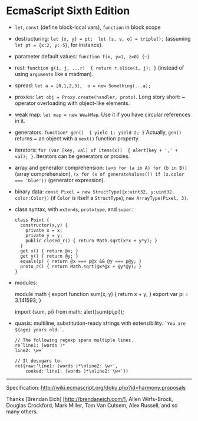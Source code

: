 EcmaScript Sixth Edition
========================


- `let`, `const` (define block-local vars), `function` in block scope
- destructuring: `let {x, y} = pt;  let [s, v, o] = triple();`
  (assuming `let pt = {x:2, y:-5}`, for instance).
- parameter default values: `function f(x, y=1, z=0) {⋯}`
- rest: `function g(i, j, ...r)  { return r.slice(i, j); }`
  (instead of using `arguments` like a madman).
- spread: `let a = [0,1,2,3],  o = new Something(...a);`
- proxies: `let obj = Proxy.create(handler, proto)`.
  Long story short: ~ operator overloading with object-like elements.
- weak map: `let map = new WeakMap`.
  Use it if you have circular references in it.
- generators: `function* gen()  { yield 1; yield 2; }`
  Actually, `gen()` returns ~ an object with a `next()` function property.
- iterators: `for (var [key, val] of items(x))  { alert(key + ',' + val); }`.
  Iterators can be generators or proxies.
- array and generator comprehension:
  `[a+b for (a in A) for (b in B)]` (array comprehension),
  `(x for (x of generateValues()) if (x.color === 'blue'))` (generator
  expression).
- binary data: `const Pixel = new StructType({x:uint32, y:uint32, color:Color})`
  (if `Color` is itself a `StructType`), `new ArrayType(Pixel, 3)`.
- class syntax, with `extends`, `prototype`, and `super`:

      class Point {
        constructor(x,y) {
          private x = x;
          private y = y;
          public closed_r() { return Math.sqrt(x*x + y*y); }
        }
        get x() { return @x; }
        get y() { return @y; }
        equals(p) { return @x === p@x && @y === p@y; }
        proto_r() { return Math.sqrt(@x*@x + @y*@y); }
      }

- modules:
    
    module math {
      export function sum(x, y) {
        return x + y;
      }
      export var pi = 3.141593;
    }

    import {sum, pi} from math;
    alert(sum(pi,pi));

- quasis: multiline, substitution-ready strings with extensibility.
  `` `You are ${age} years old.` ``.
  
      // The following regexp spans multiple lines.
      re`line1: (words )*
      line2: \w+`
      
      // It desugars to:
      re({raw:'line1: (words )*\nline2: \w+',
          cooked:'line1: (words )*\nline2: \w+'})


- - -

Specification: <http://wiki.ecmascript.org/doku.php?id=harmony:proposals>

Thanks [Brendan Eich] [http://brendaneich.com/], Allen Wirfs-Brock, Douglas
Crockford, Mark Miller, Tom Van Cutsem, Alex Russell, and so many others.
